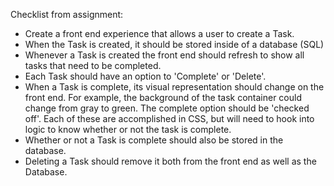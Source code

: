 Checklist from assignment:


- Create a front end experience that allows a user to create a Task.
- When the Task is created, it should be stored inside of a database (SQL)
- Whenever a Task is created the front end should refresh to show all tasks that need to be completed.
- Each Task should have an option to 'Complete' or 'Delete'.
- When a Task is complete, its visual representation should change on the front end. For example, the background of the task container could change from gray to green. The complete option should be 'checked off'. Each of these are accomplished in CSS, but will need to hook into logic to know whether or not the task is complete.
- Whether or not a Task is complete should also be stored in the database.
- Deleting a Task should remove it both from the front end as well as the Database.